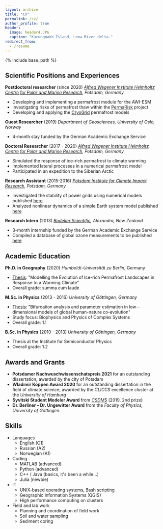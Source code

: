 ```yaml
---
layout: archive
title: "CV"
permalink: /cv/
author_profile: true
header:
  image: header4.JPG
  caption: "Kurungnakh Island, Lena River delta."
redirect_from:
  - /resume
---
```


{% include base_path %}



## Scientific Positions and Experiences

**Postdoctoral researcher** (since 2020)
*[Alfred Wegener Institute Helmholtz Centre for Polar and Marine Research](https://www.awi.de/en/), Potsdam, Germany*
- Developing and implementing a permafrost module for the AWI-ESM
- Investigating risks of permafrost thaw within the [PermaRisk](https://www.awi.de/en/science/junior-groups/permarisk.html) project
- Developing and applying the [CryoGrid](https://github.com/CryoGrid/CryoGrid) permafrost models


**Guest Researcher** (2019)
*Department of Geosciences, University of Oslo, Norway*
- 4-month stay funded by the German Academic Exchange Service


**Doctoral Researcher** (2017 - 2020)
*[Alfred Wegener Institute Helmholtz Centre for Polar and Marine Research](https://www.awi.de/en/), Potsdam, Germany*
- Simulated the response of ice-rich permafrost to climate warming
- Implemented lateral processes in a numerical permafrost model
- Participated in an expedition to the Siberian Arctic

**Research Assistant** (2015-2016)
*[Potsdam Institute for Climate Impact Research](https://www.pik-potsdam.de), Potsdam, Germany*

- Investigated the stability of power grids using numerical models published [here](https://doi.org/10.1088/1367-2630/aa6321)
- Analyzed nonlinear dynamics of a simple Earth system model published [here](https://doi.org/10.1088/1748-9326/aa7581)


**Research Intern** (2013)
*[Bodeker Scientific](http://www.bodekerscientific.com), Alexandra, New Zealand*
- 3-month internship funded by the German Academic Exchange Service
- Compiled a database of global ozone measurements to be published [here](https://doi.org/10.5194/essd-2020-218)



## Academic Education

**Ph.D. in Geography** (2020)
*Humboldt-Universität zu Berlin*, Germany
- [Thesis](https://doi.org/10.18452/22175): "Modelling the Evolution of Ice­-rich Permafrost Landscapes in Response to a Warming Climate"
- Overall grade: summa cum laude


**M.Sc. in Physics** (2013 - 2016)
*University of Göttingen, Germany*
- [Thesis](https://jannitzbon.github.io/files/masterthesis_nitzbon_jan.pdf): "Bifurcation analysis and parameter estimation in low-­dimensional models of global human­-nature co-evolution"
- Study focus: Biophysics and Physics of Complex Systems
- Overall grade: 1.1


**B.Sc. in Physics** (2010 - 2013)
*University of Göttingen, Germany*
- Thesis at the Institute for Semiconductor Physics
- Overall grade: 1.2



## Awards and Grants

- **Potsdamer Nachwuschwissenschatspreis 2021** for an outstanding dissertation, awarded by the city of Potsdam
- **Wladimir Köppen Award 2020** for an outstanding dissertation in the field of climate science, awarded by the *CLICCS* excellence cluster at the *University of Hamburg*
- **Syvitski Student Modeler Award** from *[CSDMS](https://csdms.colorado.edu)* (2019, 2nd prize)
- **Dr. Berliner – Dr. Ungewitter Award** from the *Faculty of Physics, University of Göttingen*



## Skills

* Languages
  * English (C1)
  * Russian (A2)
  * Norwegian (A1)
* Coding
  * MATLAB (advanced)
  * Python (advanced)
  * C++ / Java (basics, it's been a while...)
  * Julia (newbie)
* IT
  * UNIX-based operating systems, Bash scripting
  * Geographic Information Systems (QGIS)
  * High performance computing on clusters
* Field and lab work
  * Planning and coordination of field work
  * Soil and water sampling
  * Sediment coring